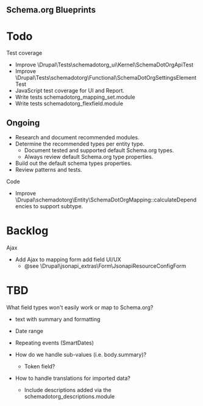 Schema.org Blueprints
---------------------

# Todo

Test coverage

- Improve \Drupal\Tests\schemadotorg_ui\Kernel\SchemaDotOrgApiTest
- Improve \Drupal\Tests\schemadotorg\Functional\SchemaDotOrgSettingsElementTest
- JavaScript test coverage for UI and Report.
- Write tests schemadotorg_mapping_set.module
- Write tests schemadotorg_flexfield.module

## Ongoing

- Research and document recommended modules.
- Determine the recommended types per entity type.
  - Document tested and supported default Schema.org types.
  - Always review default Schema.org type properties.
- Build out the default schema types properties.
- Review patterns and tests.

Code
- Improve \Drupal\schemadotorg\Entity\SchemaDotOrgMapping::calculateDependencies
  to support subtype.

# Backlog

Ajax
- Add Ajax to mapping form add field UI/UX
  - @see \Drupal\jsonapi_extras\Form\JsonapiResourceConfigForm

# TBD

What field types won't easily work or map to Schema.org?
- text with summary and formatting
- Date range
- Repeating events (SmartDates)

- How do we handle sub-values (i.e. body.summary)?
  - Token field?

- How to handle translations for imported data?
  - Include descriptions added via the schemadotorg_descriptions.module
  
